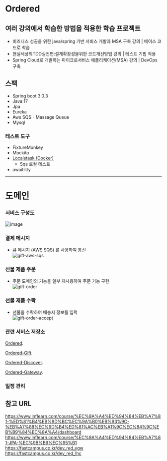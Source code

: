 # Ordered

## 여러 강의에서 학습한 방법을 적용한 학습 프로젝트 
* 비즈니스 성공을 위한 java/spring 기반 서비스 개발과 MSA 구축 강의 | 베이스 코드로 학습
* 현실세상의TDD실전편:설계확장성을위한 코드개선방법 강의 | 테스트 기법 적용
* Spring Cloud로 개발하는 마이크로서비스 애플리케이션(MSA) 강의 | DevOps 구축 

## 스팩
* Spring boot 3.0.3
* Java 17
* Jpa
* Eureka
* Aws SQS - Massage Queue 
* Mysql

### 테스트 도구
* FixtureMonkey
* Mockito
* [Localstask (Docker)](https://localstack.cloud/)
  * Sqs 로컬 테스트 
* awaitility

---

# 도메인 
### 서비스 구성도
![image](https://user-images.githubusercontent.com/82430645/228264176-d5a4dd75-b27d-45a1-9fd3-f98ab52f113f.png)

### 결제 메시지
* 큐 메시지 (AWS SQS) 를 사용하여 통신  
![gift-aws-sqs](https://user-images.githubusercontent.com/82430645/230725087-cbcb5403-4a99-45e2-9faf-62ea7fd748a1.png)

### 선물 제품 주문
* 주문 도메인의 기능을 일부 재사용하여 주문 기능 구현  
![gift-order](https://user-images.githubusercontent.com/82430645/230725010-9e0645da-6012-456c-a076-6730b8f1632e.png)

### 선물 제품 수락
* 선물을 수락하여 배송지 정보를 입력  
![gift-order-accept](https://user-images.githubusercontent.com/82430645/230768894-19d75555-76f4-4e18-a02b-a7ae702da795.png)

### 관련 서비스 저장소
[Ordered](https://github.com/snowlight-aemt/Ordered). 

[Ordered-Gift](https://github.com/snowlight-aemt/Ordered-Gift). 

[Ordered-Discover](https://github.com/snowlight-aemt/Ordered-discover-server). 

[Ordered-Gateway](https://github.com/snowlight-aemt/Ordered-api-gateway-server). 

### 일정 관리

## 참고 URL
https://www.inflearn.com/course/%EC%8A%A4%ED%94%84%EB%A7%81-%ED%81%B4%EB%9D%BC%EC%9A%B0%EB%93%9C-%EB%A7%88%EC%9D%B4%ED%81%AC%EB%A1%9C%EC%84%9C%EB%B9%84%EC%8A%A4/dashboard
https://www.inflearn.com/course/%EC%8A%A4%ED%94%84%EB%A7%81-JPA-%EC%9B%B9%EC%95%B1  
https://fastcampus.co.kr/dev_red_ygw  
https://fastcampus.co.kr/dev_red_lhc  
